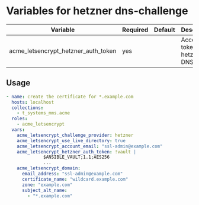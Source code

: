 # Variables for hetzner dns-challenge

| Variable                            | Required | Default | Description
|-------------------------------------|----------|---------|------------
| acme_letsencrypt_hetzner_auth_token | yes      |         | Access token for hetzner DNS API

## Usage

```yaml
- name: create the certificate for *.example.com
  hosts: localhost
  collections:
    - t_systems_mms.acme
  roles:
    - acme_letsencrypt
  vars:
    acme_letsencrypt_challenge_provider: hetzner
    acme_letsencrypt_use_live_directory: true
    acme_letsencrypt_account_email: "ssl-admin@example.com"
    acme_letsencrypt_hetzner_auth_token: !vault |
              $ANSIBLE_VAULT;1.1;AES256
              ...
    acme_letsencrypt_domain:
      email_address: "ssl-admin@example.com"
      certificate_name: "wildcard.example.com"
      zone: "example.com"
      subject_alt_name:
        - "*.example.com"
```
